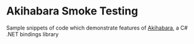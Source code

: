 # Akihabara Smoke Testing

Sample snippets of code which demonstrate features of [Akihabara](https://github.com/vignetteapp/Akihabara), a C# .NET bindings library